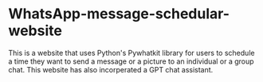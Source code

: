 # WhatsApp-message-schedular-website
This is a website that uses Python's Pywhatkit library for users to schedule a time they want to send a message or a picture to an individual or a group chat. This website has also incorperated a GPT chat assistant.

